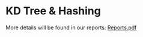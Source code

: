 # KD Tree & Hashing

More details will be found in our reports: [Reports.pdf](https://github.com/anduckhmt146/DSA_KDTreeHashing/blob/a46574a76e608bc48110a8c462176731c0ac6276/Report.pdf)
